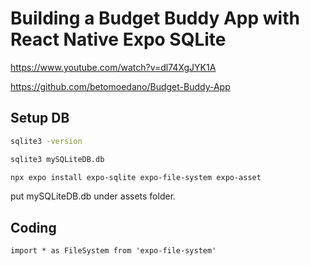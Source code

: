 # Building a Budget Buddy App with React Native Expo SQLite
https://www.youtube.com/watch?v=dl74XgJYK1A

https://github.com/betomoedano/Budget-Buddy-App

## Setup DB
```bash
sqlite3 -version

sqlite3 mySQLiteDB.db

npx expo install expo-sqlite expo-file-system expo-asset

```
put mySQLiteDB.db under assets folder.



## Coding
```tsx
import * as FileSystem from 'expo-file-system'


```